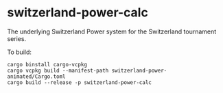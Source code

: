 # switzerland-power-calc

The underlying Switzerland Power system for the Switzerland tournament series.

To build:

```shell
cargo binstall cargo-vcpkg
cargo vcpkg build --manifest-path switzerland-power-animated/Cargo.toml
cargo build --release -p switzerland-power-calc
```

